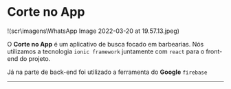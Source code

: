 # Corte  no App

!(scr\imagens\WhatsApp Image 2022-03-20 at 19.57.13.jpeg)

O **Corte no App** é um aplicativo de busca focado em barbearias.
Nós utilizamos a tecnologia `ionic framework` juntamente com `react` para o front-end do projeto.  

Já na parte de back-end foi utilizado a ferramenta do **Google** `firebase`

---


